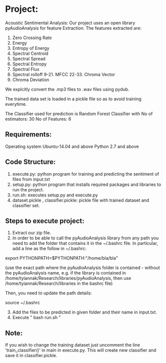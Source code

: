 
# Project:
Acoustic Sentimental Analysis:
Our project uses an open library pyAudioAnalysis for feature Extraction.
The features extracted are:
1. Zero Crossing Rate
2. Energy
3. Entropy of Energy
4. Spectral Centroid
5. Spectral Spread
6. Spectral Entropy
7. Spectral Flux
8. Spectral rolloff
9-21. MFCC
22-33. Chroma Vector
34. Chroma Deviation

 
We explcitly convert the .mp3 files to .wav files using pydub.

The trained data set is loaded in a pickle file so as to avoid training everytime.

The Classifier used for prediction is Random Forest Classifier with
No of estimators: 30
No of Features: 6

## Requirements:

Operating system Ubuntu-14.04 and above
Python 2.7 and above

## Code Structure:
1. execute.py: python program for training and predicting the sentiment of files from input.txt
2. setup.py: python program that installs required packages and libraries to run the project.
3. run.sh: executes setup.py and execute.py
4. dataset.pickle , classifier.pickle: pickle file with trained dataset and classifier set.

## Steps to execute project:
1. Extract our zip file.
2. In order to be able to call the pyAudioAnalysis library from any path you need to add the folder that contains it in the ~/.bashrc file. In particular, add a line as the follow in ~/.bashrc:

export PYTHONPATH=$PYTHONPATH:"/home/bla/bla"

(use the exact path where the pyAudioAnalysis folder is contained - without the pyAudioAnalysis name, e.g. if the library is contained in /home/tyiannak/Research/libraries/pyAudioAnalysis, then use /home/tyiannak/Research/libraries in the bashrc file)

Then, you need to update the path details:

 source ~/.bashrc

3. Add the files to be predicted in given folder and their name in input.txt. 
4. Execute " bash run.sh " 

## Note: 

If you wish to change the training dataset just uncomment the line 'train_classifier()' in main in execute.py. This will create new classifier and save it in classifier.pickle.

